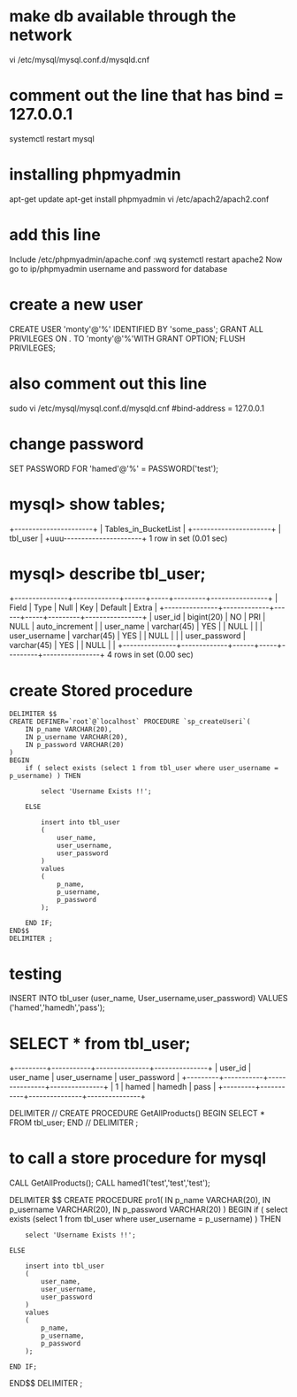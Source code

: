# make db available through the network
vi /etc/mysql/mysql.conf.d/mysqld.cnf
# comment out the line that has bind = 127.0.0.1
systemctl restart mysql

# installing phpmyadmin
apt-get update
apt-get install phpmyadmin
vi /etc/apach2/apach2.conf
# add this line
Include /etc/phpmyadmin/apache.conf
:wq
systemctl restart apache2 
Now go to ip/phpmyadmin
username and password for database 

# create a new user
CREATE USER 'monty'@'%' IDENTIFIED BY 'some_pass';
GRANT ALL PRIVILEGES ON *.* TO 'monty'@'%'WITH GRANT OPTION;
FLUSH PRIVILEGES;


# also comment out this line
sudo vi /etc/mysql/mysql.conf.d/mysqld.cnf #bind-address           = 127.0.0.1

# change password
SET PASSWORD FOR 'hamed'@'%' = PASSWORD('test');


# mysql> show tables;
+----------------------+
| Tables_in_BucketList |
+----------------------+
| tbl_user             |
+uuu----------------------+
1 row in set (0.01 sec)

# mysql> describe tbl_user;
+---------------+-------------+------+-----+---------+----------------+
| Field         | Type        | Null | Key | Default | Extra          |
+---------------+-------------+------+-----+---------+----------------+
| user_id       | bigint(20)  | NO   | PRI | NULL    | auto_increment |
| user_name     | varchar(45) | YES  |     | NULL    |                |
| user_username | varchar(45) | YES  |     | NULL    |                |
| user_password | varchar(45) | YES  |     | NULL    |                |
+---------------+-------------+------+-----+---------+----------------+
4 rows in set (0.00 sec)



# create Stored procedure
```
DELIMITER $$
CREATE DEFINER=`root`@`localhost` PROCEDURE `sp_createUseri`(
    IN p_name VARCHAR(20),
    IN p_username VARCHAR(20),
    IN p_password VARCHAR(20)
)
BEGIN
    if ( select exists (select 1 from tbl_user where user_username = p_username) ) THEN
     
        select 'Username Exists !!';
     
    ELSE
     
        insert into tbl_user
        (
            user_name,
            user_username,
            user_password
        )
        values
        (
            p_name,
            p_username,
            p_password
        );
     
    END IF;
END$$
DELIMITER ;
```

# testing
INSERT INTO tbl_user (user_name, User_username,user_password) VALUES ('hamed','hamedh','pass');

# SELECT * from tbl_user;
+---------+-----------+---------------+---------------+
| user_id | user_name | user_username | user_password |
+---------+-----------+---------------+---------------+
|       1 | hamed     | hamedh        | pass          |
+---------+-----------+---------------+---------------+



DELIMITER //
 CREATE PROCEDURE GetAllProducts()
   BEGIN
   SELECT *  FROM tbl_user;
   END //
 DELIMITER ;


# to call a store procedure for mysql
CALL GetAllProducts();
CALL hamed1('test','test','test');


DELIMITER $$
CREATE PROCEDURE pro1(
    IN p_name VARCHAR(20),
    IN p_username VARCHAR(20),
    IN p_password VARCHAR(20)
)
BEGIN
    if ( select exists (select 1 from tbl_user where user_username = p_username) ) THEN
     
        select 'Username Exists !!';
     
    ELSE
     
        insert into tbl_user
        (
            user_name,
            user_username,
            user_password
        )
        values
        (
            p_name,
            p_username,
            p_password
        );
     
    END IF;
END$$
DELIMITER ;


